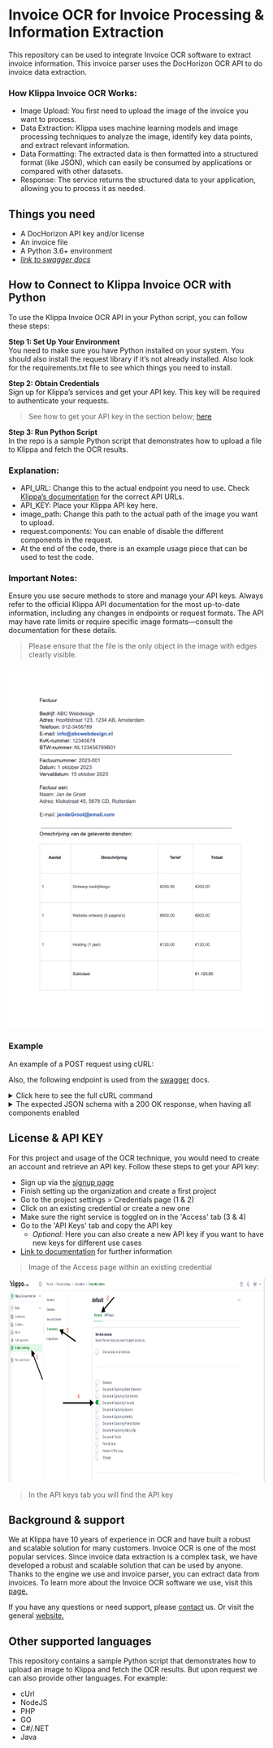 # Invoice OCR for Invoice Processing & Information Extraction
This repository can be used to integrate Invoice OCR software to extract invoice information.
This invoice parser uses the DocHorizon OCR API to do invoice data extraction.

### How Klippa Invoice OCR Works:

- Image Upload: You first need to upload the image of the invoice you want to process.
- Data Extraction: Klippa uses machine learning models and image processing techniques to analyze the image, identify key data points, and extract relevant information.
- Data Formatting: The extracted data is then formatted into a structured format (like JSON), which can easily be consumed by applications or compared with other datasets.
- Response: The service returns the structured data to your application, allowing you to process it as needed.

## Things you need
- A DocHorizon API key and/or license
- An invoice file
- A Python 3.6+ environment
- [_link to swagger docs_](https://dochorizon.klippa.com/api/swagger#/)

## How to Connect to Klippa Invoice OCR with Python
To use the Klippa Invoice OCR API in your Python script, you can follow these steps:

**Step 1: Set Up Your Environment** <br/>
You need to make sure you have Python installed on your system. You should also install the request library if it’s not already installed.
Also look for the requirements.txt file to see which things you need to install.

**Step 2: Obtain Credentials** <br/>
Sign up for Klippa’s services and get your API key. This key will be required to authenticate your requests.
>See how to get your API key in the section below; [here](#license--api-key)

**Step 3: Run Python Script** <br/>
In the repo is a sample Python script that demonstrates how to upload a file to Klippa and fetch the OCR results.


### Explanation:
- API_URL: Change this to the actual endpoint you need to use. Check [Klippa’s documentation](https://dochorizon.klippa.com/api/swagger#/) for the correct API URLs.
- API_KEY: Place your Klippa API key here.
- image_path: Change this path to the actual path of the image you want to upload.
- request.components: You can enable of disable the different components in the request.
- At the end of the code, there is an example usage piece that can be used to test the code.

### Important Notes:
Ensure you use secure methods to store and manage your API keys.
Always refer to the official Klippa API documentation for the most up-to-date information, including any changes in endpoints or request formats.
The API may have rate limits or require specific image formats—consult the documentation for these details.

>Please ensure that the file is the only object in the image with edges clearly visible.

<img src="/images/example_invoice.jpg" alt="invoice-example">

### Example
An example of a POST request using cURL:

Also, the following endpoint is used from the [swagger](https://dochorizon.klippa.com/api/swagger#/Financial%20Document%20Capturing%20API/document-capturing-financial) docs.

<details>
<summary>Click here to see the full cURL command</summary>

```
curl -X POST \\
  -H "x-api-key: {your-api-key}" \\
  -H "Content-Type: application/json" \\
  -d '{
  "components": {
    "keyword_matching": {
      "rules": [
        {
          "id": "string",
          "keywords": [
            "string"
          ],
          "regex": "string"
        }
      ]
    },
    "relation_matching": {
      "assignments": {
        "customer": {
          "fallback_id": "string",
          "force_id": "string",
          "groups": [
            "string"
          ]
        },
        "merchant": {
          "fallback_id": "string",
          "force_id": "string",
          "groups": [
            "string"
          ]
        }
      },
      "relations": [
        {
          "bank_account_number": "string",
          "city": "string",
          "coc_number": "string",
          "country": "string",
          "email": "string",
          "groups": [
            "string"
          ],
          "id": "string",
          "name": "string",
          "phone": "string",
          "preferred_currency": "string",
          "street_name": "string",
          "street_number": "string",
          "vat_number": "string",
          "website": "string",
          "zipcode": "string"
        }
      ]
    }
  },
  "configuration": {
    "slug": "string"
  },
  "documents": [
    {
      "content_type": "string",
      "data": "string",
      "file_id": "string",
      "filename": "string",
      "page_ranges": "string",
      "password": "string",
      "url": "string"
    }
  ],
  "preset": {
    "slug": "string"
  },
  "result_mapping": [
    null
  ]
}' \\
  https://dochorizon.klippa.com/api/services/document_capturing/v1/financial
```

</details>

<details>
<summary>The expected JSON schema with a 200 OK response, when having all components enabled</summary>

```
{
  "components": {
    "amount_details": {
      "amount_change": 0,
      "amount_shipping": 0,
      "amount_tip": 0,
      "discounts": [
        {
          "amount": 0,
          "date": "string",
          "percentage": 0,
          "type": "string"
        }
      ],
      "payment_description": "string",
      "payments": [
        {
          "amount": 0,
          "method": "string"
        }
      ]
    },
    "barcode": {
      "barcodes": [
        {
          "type": "string",
          "value": "string"
        }
      ]
    },
    "chain_liability": {
      "amount": 0,
      "bank_account_number": "string"
    },
    "data_matching": {
      "matched_data_sources": [
        {
          "matched_collections": [
            {
              "collection_identifier": "string",
              "comparison_results": [
                {
                  "passed": false,
                  "rule": 0,
                  "score": 0,
                  "weight": 0
                }
              ],
              "matched_line_rate": 0,
              "remaining_lines_collection": [
                "string"
              ],
              "remaining_lines_document": [
                "integer"
              ]
            }
          ],
          "name": "string"
        }
      ]
    },
    "date_details": {
      "date_of_service_end": "string",
      "date_of_service_start": "string",
      "payment_due_date": "string"
    },
    "document_classification": {
      "value": [
        {
          "classification": "string",
          "type": "string"
        }
      ]
    },
    "document_country_code": {
      "value": "string"
    },
    "document_language": {
      "value": "string"
    },
    "financial": {
      "currency": "string",
      "customer": {
        "company_name": "string",
        "components": {
          "relation_address": {
            "addresses": [
              {
                "city": "string",
                "context": "string",
                "country": "string",
                "country_code": "string",
                "house_number": "string",
                "municipality": "string",
                "post_box": "string",
                "postal_code": "string",
                "province": "string",
                "raw_address": "string",
                "state": "string",
                "street_name": "string"
              }
            ]
          },
          "relation_details": {
            "activity_code": "string",
            "bank": {
              "account_number": "string",
              "account_number_bic": "string",
              "country_code": "string",
              "domestic_account_number": "string",
              "domestic_bank_code": "string",
              "domestic_branch_code": "string",
              "generated": [
                "string"
              ],
              "verification": {
                "checksum": false,
                "country": false,
                "length": false,
                "structure": false
              }
            },
            "coc_number": {
              "country_code": "string",
              "value": "string",
              "verifications": {
                "is_valid": false
              }
            },
            "email": "string",
            "eori_number": "string",
            "fiscal_number": "string",
            "phone": "string",
            "vat_number": {
              "country_code": "string",
              "standardized_value": "string",
              "value": "string",
              "verifications": {
                "is_valid": false
              }
            },
            "website": "string"
          },
          "relation_matching": {
            "match": {
              "id": "string"
            }
          }
        },
        "person": "string"
      },
      "document_date": "string",
      "invoice_number": "string",
      "merchant": {
        "brand_name": "string",
        "company_name": "string",
        "components": {
          "relation_address": {
            "addresses": [
              {
                "city": "string",
                "context": "string",
                "country": "string",
                "country_code": "string",
                "house_number": "string",
                "municipality": "string",
                "post_box": "string",
                "postal_code": "string",
                "province": "string",
                "raw_address": "string",
                "state": "string",
                "street_name": "string"
              }
            ]
          },
          "relation_details": {
            "activity_code": "string",
            "bank": {
              "account_number": "string",
              "account_number_bic": "string",
              "country_code": "string",
              "domestic_account_number": "string",
              "domestic_bank_code": "string",
              "domestic_branch_code": "string",
              "generated": [
                "string"
              ],
              "verification": {
                "checksum": false,
                "country": false,
                "length": false,
                "structure": false
              }
            },
            "coc_number": {
              "country_code": "string",
              "value": "string",
              "verifications": {
                "is_valid": false
              }
            },
            "email": "string",
            "eori_number": "string",
            "fiscal_number": "string",
            "phone": "string",
            "vat_number": {
              "country_code": "string",
              "standardized_value": "string",
              "value": "string",
              "verifications": {
                "is_valid": false
              }
            },
            "website": "string"
          },
          "relation_matching": {
            "match": {
              "id": "string"
            }
          }
        }
      },
      "tax_details": {
        "items": [
          {
            "amount": 0,
            "amount_excl_vat": 0,
            "amount_incl_vat": 0,
            "code": "string",
            "percentage": 0,
            "type": "string"
          }
        ]
      },
      "total_amount": 0
    },
    "hash": {
      "is_duplicate": false,
      "value": "string"
    },
    "healthcare_details": {
      "care_cluster_type": "string",
      "care_process": {
        "id": "string",
        "start_date": "string"
      },
      "diagnosis_code": "string",
      "medical_practice": {
        "address": {
          "city": "string",
          "context": "string",
          "country": "string",
          "country_code": "string",
          "house_number": "string",
          "municipality": "string",
          "post_box": "string",
          "postal_code": "string",
          "province": "string",
          "raw_address": "string",
          "state": "string",
          "street_name": "string"
        },
        "bank_details": {
          "account_number": "string",
          "account_number_bic": "string",
          "country_code": "string",
          "domestic_account_number": "string",
          "domestic_bank_code": "string",
          "domestic_branch_code": "string",
          "generated": [
            "string"
          ],
          "verification": {
            "checksum": false,
            "country": false,
            "length": false,
            "structure": false
          }
        },
        "license_number": "string",
        "name": "string"
      },
      "patient": {
        "address": {
          "city": "string",
          "context": "string",
          "country": "string",
          "country_code": "string",
          "house_number": "string",
          "municipality": "string",
          "post_box": "string",
          "postal_code": "string",
          "province": "string",
          "raw_address": "string",
          "state": "string",
          "street_name": "string"
        },
        "date_of_birth": "string",
        "insurance_policy_number": "string",
        "name": "string",
        "personal_number": "string"
      },
      "practitioners": [
        {
          "license_number": "string",
          "name": "string",
          "type": "string"
        }
      ],
      "privacy_policy": "string",
      "referral": {
        "license_number": "string",
        "type": "string"
      }
    },
    "keyword_matching": {
      "matches": [
        {
          "id": "string",
          "keyword": "string",
          "value": "string"
        }
      ]
    },
    "line_items": {
      "line_item_sections": [
        {
          "items": [
            {
              "amount": 0,
              "amount_each": 0,
              "amount_each_ex_vat": 0,
              "amount_ex_vat": 0,
              "amount_sub_total": 0,
              "commission": 0,
              "components": {
                "healthcare_details": {
                  "care_service_code": "string",
                  "care_service_reference_number": "string",
                  "practitioner": {
                    "license_number": "string",
                    "name": "string"
                  },
                  "profession_code": "string"
                },
                "line_item_matching": {
                  "matches": [
                    {
                      "id": "string"
                    }
                  ]
                },
                "matched_data_sources": [
                  {
                    "collection_identifier": "string",
                    "comparison_results": [
                      {
                        "passed": false,
                        "rule": 0,
                        "score": 0,
                        "weight": 0
                      }
                    ],
                    "data_source_name": "string",
                    "line_identifier": "string"
                  }
                ]
              },
              "country_of_origin": "string",
              "credit": false,
              "currency": "string",
              "date": "string",
              "description": "string",
              "discount_amount": 0,
              "discount_code": "string",
              "discount_percentage": 0,
              "ean": "string",
              "end_date": "string",
              "gross_weight": 0,
              "hs_code": "string",
              "line_number": "string",
              "matched_purchase_order": {
                "matched_amount": false,
                "matched_amount_each": false,
                "matched_quantity": false,
                "matched_sku": false,
                "matched_title": false,
                "matched_title_confidence": 0,
                "purchase_order_identifier": "string",
                "purchase_order_line_item_identifier": "string"
              },
              "net_weight": 0,
              "order_number": "string",
              "period": "string",
              "product_type": "string",
              "quantity": 0,
              "sku": "string",
              "time": "string",
              "title": "string",
              "unit_of_measurement": "string",
              "vat_amount": 0,
              "vat_code": "string",
              "vat_percentage": 0
            }
          ]
        }
      ]
    },
    "ocr": {
      "documents": [
        {
          "document_index": 0,
          "metadata": {
            "line_count": 0,
            "page_count": 0,
            "word_count": 0
          },
          "pages": [
            {
              "height": 0,
              "lines": [
                {
                  "text": "string",
                  "words": [
                    {
                      "text": "string"
                    }
                  ]
                }
              ],
              "metadata": {
                "line_count": 0,
                "word_count": 0
              },
              "page_index": 0,
              "text": "string",
              "width": 0
            }
          ]
        }
      ],
      "metadata": {
        "line_count": 0,
        "page_count": 0,
        "word_count": 0
      }
    },
    "payment_details": {
      "auth_code": "string",
      "card_account_number": "string",
      "card_issuer": "string",
      "card_number": "string",
      "payment_reference": "string",
      "payment_slip": {
        "code": "string",
        "customer_number": "string",
        "reference_number": "string"
      },
      "terminal_number": "string"
    },
    "project_code": {
      "value": "string"
    },
    "reference_details": {
      "credit_note_number": "string",
      "customer_number": "string",
      "order_number": "string",
      "purchase_order_number": "string",
      "shop_number": "string",
      "transaction_number": "string"
    },
    "transport_details": {
      "package_number": "string",
      "total_gross_weight": 0,
      "total_net_weight": 0
    },
    "travel_details": {
      "distance_traveled": {
        "unit": "string",
        "value": 0
      }
    }
  },
  "data_source": "string",
  "version": "string"
}
```

</details>

## License & API KEY
For this project and usage of the OCR technique, you would need to create an account and retrieve an API key.
Follow these steps to get your API key:
* Sign up via the [signup page](https://dochorizon.klippa.com/public/signup)
* Finish setting up the organization and create a first project
* Go to the project settings > Credentials page (1 & 2)
* Click on an existing credential or create a new one
* Make sure the right service is toggled on in the 'Access' tab (3 & 4)
* Go to the 'API Keys' tab and copy the API key
    * _Optional:_ Here you can also create a new API key if you want to have new keys for different use cases
* [Link to documentation](https://dochorizon.klippa.com/docs/platform/credentials) for further information

> Image of the Access page within an existing credential
<img src="/images/access_credentials_invoiceOCR.png" alt="screenshot API key" width="1000" height="400">

> In the API keys tab you will find the API key

## Background & support
We at Klippa have 10 years of experience in OCR and have built a robust and scalable solution for many customers.
Invoice OCR is one of the most popular services. Since invoice data extraction is a complex task, we have developed a robust and scalable solution that can be used by anyone.
Thanks to the engine we use and invoice parser, you can extract data from invoices.
To learn more about the Invoice OCR software we use, visit this [page.](https://www.klippa.com/en/ocr/financial-documents/invoices/)

If you have any questions or need support, please [contact](mailto:dochorizon-support@klippa.com) us.
Or visit the general [website.](https://klippa.com/)

## Other supported languages
This repository contains a sample Python script that demonstrates how to upload an image to Klippa and fetch the OCR results.
But upon request we can also provide other languages. For example:
- cUrl
- NodeJS
- PHP
- GO
- C#/.NET
- Java